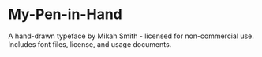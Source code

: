 # My-Pen-in-Hand
A hand-drawn typeface by Mikah Smith - licensed for non-commercial use. Includes font files, license, and usage documents.

